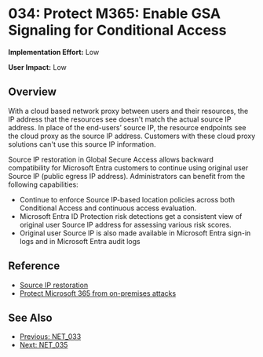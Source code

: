 ﻿# 034: Protect M365: Enable GSA Signaling for Conditional Access

**Implementation Effort:** Low 

**User Impact:** Low 
 
## Overview

With a cloud based network proxy between users and their resources, the IP address that the resources see doesn't match the actual source IP address. In place of the end-users’ source IP, the resource endpoints see the cloud proxy as the source IP address. Customers with these cloud proxy solutions can't use this source IP information.

Source IP restoration in Global Secure Access allows backward compatibility for Microsoft Entra customers to continue using original user Source IP (public egress IP address). Administrators can benefit from the following capabilities:

- Continue to enforce Source IP-based location policies across both Conditional Access and continuous access evaluation.
- Microsoft Entra ID Protection risk detections get a consistent view of original user Source IP address for assessing various risk scores.
- Original user Source IP is also made available in Microsoft Entra sign-in logs and in Microsoft Entra audit logs

## Reference

- [Source IP restoration](https://learn.microsoft.com/en-us/entra/global-secure-access/how-to-source-ip-restoration)
- [Protect Microsoft 365 from on-premises attacks](https://aka.ms/protectm365)

## See Also
- [Previous: NET_033](NET_033.md)
- [Next: NET_035](NET_035.md)
